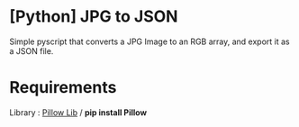 # [Python] JPG to JSON
Simple pyscript that converts a JPG Image to an RGB array, and export it as a JSON file.

# Requirements
Library : <a href="https://python-pillow.org/">Pillow Lib</a> / <b>pip install Pillow</b>

